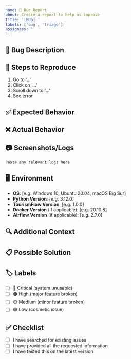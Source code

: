 ```yaml
---
name: 🐛 Bug Report
about: Create a report to help us improve
title: '[BUG] '
labels: ['bug', 'triage']
assignees: ''
---
```


## 🐛 Bug Description
<!-- A clear and concise description of what the bug is -->

## 🔄 Steps to Reproduce
<!-- Steps to reproduce the behavior -->
1. Go to '...'
2. Click on '...'
3. Scroll down to '...'
4. See error

## ✅ Expected Behavior
<!-- A clear and concise description of what you expected to happen -->

## ❌ Actual Behavior
<!-- A clear and concise description of what actually happened -->

## 📷 Screenshots/Logs
<!-- If applicable, add screenshots or logs to help explain your problem -->
```
Paste any relevant logs here
```

## 🖥️ Environment
<!-- Please complete the following information -->
- **OS**: [e.g. Windows 10, Ubuntu 20.04, macOS Big Sur]
- **Python Version**: [e.g. 3.12.0]
- **TourismFlow Version**: [e.g. 1.0.0]
- **Docker Version** (if applicable): [e.g. 20.10.8]
- **Airflow Version** (if applicable): [e.g. 2.7.0]

## 🔍 Additional Context
<!-- Add any other context about the problem here -->

## 📋 Possible Solution
<!-- If you have suggestions on how to fix the bug, please describe them here -->

## 🏷️ Labels
<!-- Please add relevant labels -->
- [ ] 🔴 Critical (system unusable)
- [ ] 🟠 High (major feature broken)
- [ ] 🟡 Medium (minor feature broken)
- [ ] 🟢 Low (cosmetic issue)

## ✅ Checklist
- [ ] I have searched for existing issues
- [ ] I have provided all the requested information
- [ ] I have tested this on the latest version